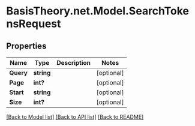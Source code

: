 # BasisTheory.net.Model.SearchTokensRequest

## Properties

Name | Type | Description | Notes
------------ | ------------- | ------------- | -------------
**Query** | **string** |  | [optional] 
**Page** | **int?** |  | [optional] 
**Start** | **string** |  | [optional] 
**Size** | **int?** |  | [optional] 

[[Back to Model list]](../README.md#documentation-for-models) [[Back to API list]](../README.md#documentation-for-api-endpoints) [[Back to README]](../README.md)

